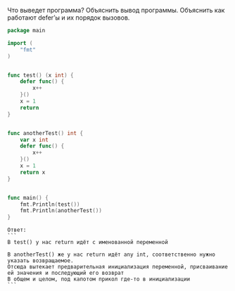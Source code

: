 Что выведет программа? Объяснить вывод программы. Объяснить как работают defer’ы и их порядок вызовов.

```go
package main

import (
	"fmt"
)


func test() (x int) {
	defer func() {
		x++
	}()
	x = 1
	return
}


func anotherTest() int {
	var x int
	defer func() {
		x++
	}()
	x = 1
	return x
}


func main() {
	fmt.Println(test())
	fmt.Println(anotherTest())
}
```
~~~
Ответ:
```
В test() у нас return идёт с именованной переменной

В anotherTest() же у нас return идёт any int, соответственно нужно указать возвращаемое.
Отсюда вытекает предварительная инициализация переменной, присваивание ей значения и последующий его возврат
В общем и целом, под капотом прикол где-то в инициализации
```
